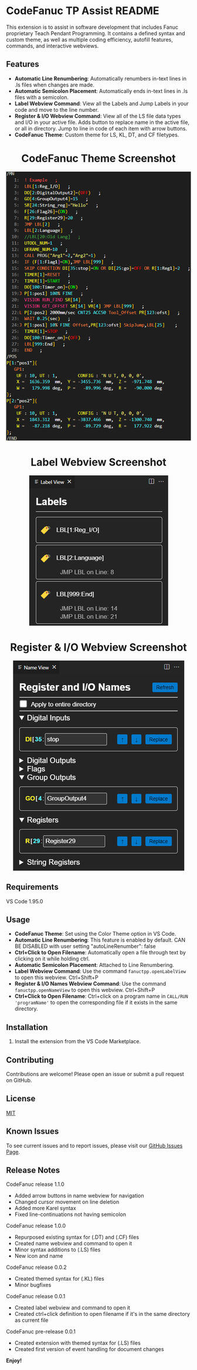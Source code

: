 # CodeFanuc TP Assist README

This extension is to assist in software development that includes Fanuc proprietary Teach Pendant Programming. It contains a defined syntax and custom theme, as well as multiple coding efficiency, autofill features, commands, and interactive webviews.

## Features

- **Automatic Line Renumbering**: Automatically renumbers in-text lines in .ls files when changes are made.
- **Automatic Semicolon Placement**: Automatically ends in-text lines in .ls files with a semicolon.
- **Label Webview Command**: View all the Labels and Jump Labels in your code and move to the line number.
- **Register & I/O Webview Command**: View all of the LS file data types and I/O in your active file. Adds button to replace name in the active file, or all in directory. Jump to line in code of each item with arrow buttons.   
- **CodeFanuc Theme**: Custom theme for LS, KL, DT, and CF filetypes.

<div align="center">
  <h1><strong>CodeFanuc Theme Screenshot</strong></h1>
  <img src="images/ThemeExample.png" alt="CodeFanuc Theme Screenshot" title="CodeFanuc Theme Screenshot" />
</div>

<div align="center">
  <h1><strong>Label Webview Screenshot</strong></h1>
  <img src="images/LabelView.png" alt="Label Webview Screenshot" title="Label Webview Screenshot" />
</div>

<div align="center">
  <h1><strong>Register & I/O Webview Screenshot</strong></h1>
  <img src="images/NameView.png" alt="Register & I/O Webview Screenshot" title="Register & I/O Webview Screenshot" />
</div>

## Requirements

VS Code 1.95.0

## Usage

- **CodeFanuc Theme**: Set using the Color Theme option in VS Code.
- **Automatic Line Renumbering**: This feature is enabled by default.
    CAN BE DISABLED with user setting "autoLineRenumber": false
- **Ctrl+Click to Open Filename**: Automatically open a file through text by clicking on it while holding ctrl.
- **Automatic Semicolon Placement**: Attached to Line Renumbering.
- **Label Webview Command**: Use the command `fanuctpp.openLabelView` to open this webview. Ctrl+Shift+P
- **Register & I/O Names Webview Command**: Use the command `fanuctpp.openNameView` to open this webview. Ctrl+Shift+P
- **Ctrl+Click to Open Filename**: Ctrl+click on a program name in `CALL/RUN 'programName'` to open the corresponding file if it exists in the same directory.

## Installation

1. Install the extension from the VS Code Marketplace.

## Contributing

Contributions are welcome! Please open an issue or submit a pull request on GitHub.

## License

[MIT](https://github.com/NateyJayBee/fanuctpp/blob/master/LICENSE.md)

## Known Issues

To see current issues and to report issues, please visit our [GitHub Issues Page](https://github.com/NateyJayBee/fanuctpp/issues).

## Release Notes

CodeFanuc release 1.1.0
- Added arrow buttons in name webview for navigation
- Changed cursor movement on line deletion
- Added more Karel syntax
- Fixed line-continuations not having semicolon

CodeFanuc release 1.0.0
- Repurposed existing syntax for (.DT) and (.CF) files
- Created name webview and command to open it
- Minor syntax additions to (.LS) files
- New icon and name

CodeFanuc release 0.0.2
- Created themed syntax for (.KL) files
- Minor bugfixes

CodeFanuc release 0.0.1
- Created label webview and command to open it
- Created ctrl+click definition to open filename if it's in the same directory as current file

CodeFanuc pre-release 0.0.1
- Created extension with themed syntax for (.LS) files
- Created first version of event handling for document changes

**Enjoy!**
